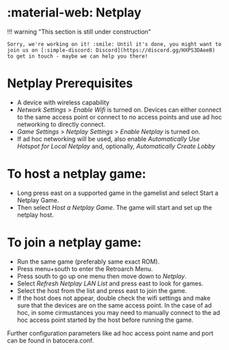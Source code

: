 # :material-web: Netplay

!!! warning "This section is still under construction"

	Sorry, we're working on it! :smile: Until it's done, you might want to join us on [:simple-discord: Discord](https://discord.gg/HXPS3DAeeB) to get in touch - maybe we can help you there!

# Netplay Prerequisites

* A device with wireless capability
* *Network Settings* > *Enable Wifi* is turned on.  Devices can either connect to the same access point or connect to no access points and use ad hoc networking to directly connect.
* *Game Settings* > *Netplay Settings* > *Enable Netplay* is turned on.
* If ad hoc networking will be used, also enable *Automatically Use Hotspot for Local Netplay* and, optionally, *Automatically Create Lobby*
  
# To host a netplay game:

* Long press east on a supported game in the gamelist and select Start a Netplay Game.
* Then select *Host a Netplay Game*.  The game will start and set up the netplay host.

# To join a netplay game:

* Run the same game (preferably same exact ROM).
* Press menu+south to enter the Retroarch Menu.
* Press south to go up one menu then move down to *Netplay*.
* Select *Refresh Netplay LAN List* and press east to look for games.
* Select the host from the list and press east to join the game.
* If the host does not appear, double check the wifi settings and make sure that the devices are on the same access point.  In the case of ad hoc, in some cirmustances you may need to manually connect to the ad hoc access point started by the host before running the game.

Further configuration parameters like ad hoc access point name and port can be found in batocera.conf.
